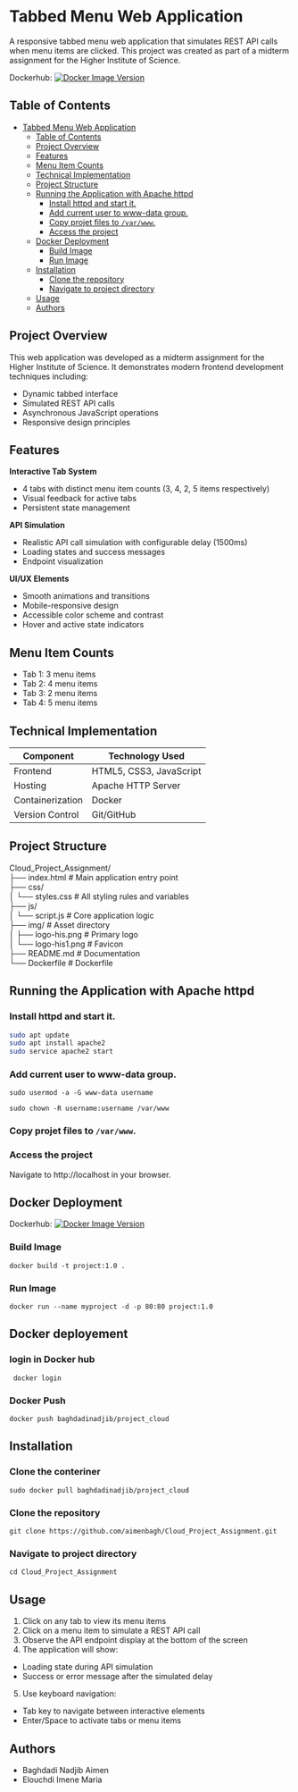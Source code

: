 # Tabbed Menu Web Application

A responsive tabbed menu web application that simulates REST API calls when menu items are clicked. This project was created as part of a midterm assignment for the Higher Institute of Science.

Dockerhub: [![Docker Image Version](https://img.shields.io/docker/v/baghdadinadjib/cloud_project_assignment?logo=docker)](https://hub.docker.com/r/baghdadinadjib/cloud_project_assignment)


## Table of Contents

- [Tabbed Menu Web Application](#tabbed-menu-web-application)
  - [Table of Contents](#table-of-contents)
  - [Project Overview](#project-overview)
  - [Features](#features)
  - [Menu Item Counts](#menu-item-counts)
  - [Technical Implementation](#technical-implementation)
  - [Project Structure](#project-structure)
  - [Running the Application with Apache httpd](#running-the-application-with-apache-httpd)
    - [Install httpd and start it.](#install-httpd-and-start-it)
    - [Add current user to www-data group.](#add-current-user-to-www-data-group)
    - [Copy projet files to `/var/www`.](#copy-projet-files-to-varwww)
    - [Access the project](#access-the-project)
  - [Docker Deployment](#docker-deployment)
    - [Build Image](#build-image)
    - [Run Image](#run-image)
  - [Installation](#installation)
    - [Clone the repository ](#clone-the-repository-)
    - [Navigate to project directory](#navigate-to-project-directory)
  - [Usage](#usage)
  - [Authors](#authors)

## Project Overview

This web application was developed as a midterm assignment for the Higher Institute of Science. It demonstrates modern frontend development techniques including:

- Dynamic tabbed interface
- Simulated REST API calls
- Asynchronous JavaScript operations
- Responsive design principles

## Features

 **Interactive Tab System**  
- 4 tabs with distinct menu item counts (3, 4, 2, 5 items respectively)
- Visual feedback for active tabs
- Persistent state management

 **API Simulation**  
- Realistic API call simulation with configurable delay (1500ms)
- Loading states and success messages
- Endpoint visualization

 **UI/UX Elements**  
- Smooth animations and transitions
- Mobile-responsive design
- Accessible color scheme and contrast
- Hover and active state indicators

## Menu Item Counts

- Tab 1: 3 menu items
- Tab 2: 4 menu items
- Tab 3: 2 menu items
- Tab 4: 5 menu items

## Technical Implementation

| Component        | Technology Used         |
|------------------|-------------------------|
| Frontend         | HTML5, CSS3, JavaScript |
| Hosting          | Apache HTTP Server      |
| Containerization | Docker                  |
| Version Control  | Git/GitHub              |

## Project Structure

Cloud_Project_Assignment/ <br/>
├── index.html         # Main application entry point <br/>
├── css/ <br/>
│   └── styles.css     # All styling rules and variables <br/>
├── js/ <br/>
│   └── script.js      # Core application logic <br/>
├── img/               # Asset directory <br/>
│   ├── logo-his.png   # Primary logo <br/>
│   └── logo-his1.png  # Favicon <br/>
├── README.md          # Documentation <br/>
└── Dockerfile          # Dockerfile <br/>

## Running the Application with Apache httpd
### Install httpd and start it.
```bash
sudo apt update 
sudo apt install apache2
sudo service apache2 start
```
### Add current user to www-data group.
``` sudo usermod -a -G www-data username ```

``` sudo chown -R username:username /var/www ```

### Copy projet files to `/var/www`.

### Access the project

Navigate to http://localhost in your browser.

## Docker Deployment

Dockerhub: [![Docker Image Version](https://img.shields.io/docker/v/baghdadinadjib/cloud_project_assignment?logo=docker)](https://hub.docker.com/r/baghdadinadjib/cloud_project_assignment)


### Build Image
```docker build -t project:1.0 .```

### Run Image
```docker run --name myproject -d -p 80:80 project:1.0```

## Docker deployement

### login in Docker hub
``` docker login```  
### Docker Push
```docker push baghdadinadjib/project_cloud```

## Installation

### Clone the conteriner
```sudo docker pull baghdadinadjib/project_cloud```

### Clone the repository <br/> 
```git clone https://github.com/aimenbagh/Cloud_Project_Assignment.git ```<br/>
### Navigate to project directory<br/> 
```cd Cloud_Project_Assignment```  

## Usage

1. Click on any tab to view its menu items<br/>
2. Click on a menu item to simulate a REST API call<br/>
3. Observe the API endpoint display at the bottom of the screen<br/>
4. The application will show:<br/>
- Loading state during API simulation<br/>
- Success or error message after the simulated delay<br/>
5. Use keyboard navigation:<br/>
- Tab key to navigate between interactive elements<br/>
- Enter/Space to activate tabs or menu items<br/>

## Authors

- Baghdadi Nadjib Aimen 
- Elouchdi Imene Maria 
